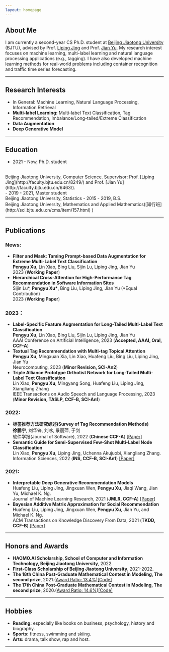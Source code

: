 ```yaml
---
layout: homepage
---
```


## About Me
I am currently a second-year CS Ph.D. student at [Beijing Jiaotong University](https://bjtu.edu.cn/) (BJTU), advised by Prof. [Liping Jing](http://faculty.bjtu.edu.cn/8249/) and Prof. [Jian Yu](http://faculty.bjtu.edu.cn/6463/). My research interest focuses on machine learning, multi-label learning and natural language processing applications (e.g., tagging). I have also developed machine learning methods for real-world problems including container recognition and traffic time series forecasting.

***

## Research Interests
- In General: Machine Learning, Natural Language Processing, Information Retrieval
- **Multi-label Learning:** Multi-label Text Classification, Tag Recommendation, Imbalance/Long-tailed/Extreme Classification
- **Data Augmentation** 
- **Deep Generative Model** 

***

## Education
- 2021 - Now, Ph.D. student
<br>
Beijing Jiaotong University, Computer Science. Supervisor: Prof. [Liping Jing](http://faculty.bjtu.edu.cn/8249/) and Prof. [Jian Yu](http://faculty.bjtu.edu.cn/6463/).
<br>
- 2019 - 2021, Master student
<br>
Beijing Jiaotong University, Statistics
- 2015 - 2019, B.S.
<br>
Beijing Jiaotong University, Mathematics and Applied Mathematics([知行班](http://sci.bjtu.edu.cn/cms/item/157.html) )

***

## Publications
### News:
- **Filter and Mask: Taming Prompt-based Data Augmentation for Extreme Multi-Label Text Classification**
  <br>
  **Pengyu Xu**, Lin Xiao, Bing Liu, Sijin Lu, Liping Jing, Jian Yu
  <br>
  2023 (**Working Paper**) 
- **Hierarchical Cross-Attention for High-Performance Tag Recommendation in Software Information Sites**
  <br>
  Sijin Lu\*, **Pengyu Xu\***, Bing Liu, Liping Jing, Jian Yu (\*Equal Contribution)
  <br>
  2023 (**Working Paper**) 

### 2023：
- **Label-Specific Feature Augmentation for Long-Tailed Multi-Label Text Classification**
  <br>
  **Pengyu Xu**, Lin Xiao, Bing Liu, Sijin Lu, Liping Jing, Jian Yu
  <br>
  AAAI Conference on Artificial Intelligence, 2023 (**Accepted, AAAI, Oral, CCF-A**) 
- **Textual Tag Recommendation with Multi-tag Topical Attention**
  <br>
  **Pengyu Xu**, Mingxuan Xia, Lin Xiao, Huafeng Liu, Bing Liu, Liping Jing, Jian Yu
  <br>
  Neurocomputing, 2023 (**Minor Revision, SCI-An2**)
- **Triple Alliance Prototype Orthotist Network for Long-Tailed Multi-Label Text Classification**
  <br>
  Lin Xiao, **Pengyu Xu**, Mingyang Song, Huafeng Liu, Liping Jing, Xiangliang Zhang
  <br>
  IEEE Transactions on Audio Speech and Language Processing, 2023 (**Minor Revision, TASLP, CCF-B, SCI-An1**) 

### 2022:
- **标签推荐方法研究综述(Survey of Tag Recommendation Methods)**
  <br>
  **徐鹏宇**, 刘华锋, 刘冰, 景丽萍, 于剑
  <br>
  软件学报(Journal of Software), 2022 (**Chinese CCF-A**)
  [[Paper]](http://www.jos.org.cn/jos/article/abstract/6481)    
- **Semantic Guide for Semi-Supervised Few-Shot Multi-Label Node Classification**
  <br>
  Lin Xiao, **Pengyu Xu**, Liping Jing, Uchenna Akujuobi, Xiangliang Zhang.
  <br>
  Information Sciences, 2022 (**INS, CCF-B, SCI-An1**)
  [[Paper]](https://www.sciencedirect.com/science/article/abs/pii/S0020025522000111)   

### 2021:
- **Interpretable Deep Generative Recommendation Models**
  <br>
  Huafeng Liu, Liping Jing, Jingxuan Wen, **Pengyu Xu**, Jiaqi Wang, Jian Yu, Michael K. Ng.
  <br>
  Journal of Machine Learning Research, 2021 (**JMLR, CCF-A**)
  [[Paper]](https://www.jmlr.org/papers/volume22/20-1098/20-1098.pdf) 
- **Bayesian Additive Matrix Approximation for Social Recommendation**
  <br>
  Huafeng Liu, Liping Jing, Jingxuan Wen, **Pengyu Xu**, Jian Yu, and Michael K. Ng.
  <br>
  ACM Transactions on Knowledge Discovery From Data, 2021 (**TKDD, CCF-B**)
  [[Paper]](https://dl.acm.org/doi/10.1145/3451391)  

***

## Honors and Awards
- **HAOMO.AI Scholarship, School of Computer and Information Technology, Beijing Jiaotong University**, 2022.
- **First-Class Scholarship of Beijing Jiaotong University**, 2021-2022.
- **The 18th China Post-Graduate Mathematical Contest in Modeling, The second prize**, 2021.([Award Ratio: 13.4%](https://cpipc.acge.org.cn//cw/detail/4/2c90800c7da2aae7017da35af2db0028))[[Code]](https://github.com/stxupengyu/Air-Quality-Prediction) 
- **The 17th China Post-Graduate Mathematical Contest in Modeling, The second prize**, 2020.([Award Ratio: 14.6%](https://cpipc.acge.org.cn//cw/detail/4/2c9088a57597479f0175f7ca3ba413de))[[Code]](https://github.com/stxupengyu/P300-BCI-Data-Analysis) 

***

## Hobbies
- **Reading:** especially like books on business, psychology, history and biography.  
- **Sports:** fitness, swimming and skiing.  
- **Arts:** drama, talk show, rap and host. 

***

<script type="text/javascript">document.write(unescape("%3Cspan id='cnzz_stat_icon_1279691496'%3E%3C/span%3E%3Cscript src='https://s9.cnzz.com/z_stat.php%3Fid%3D1279691496%26show%3Dpic' type='text/javascript'%3E%3C/script%3E"));</script>

